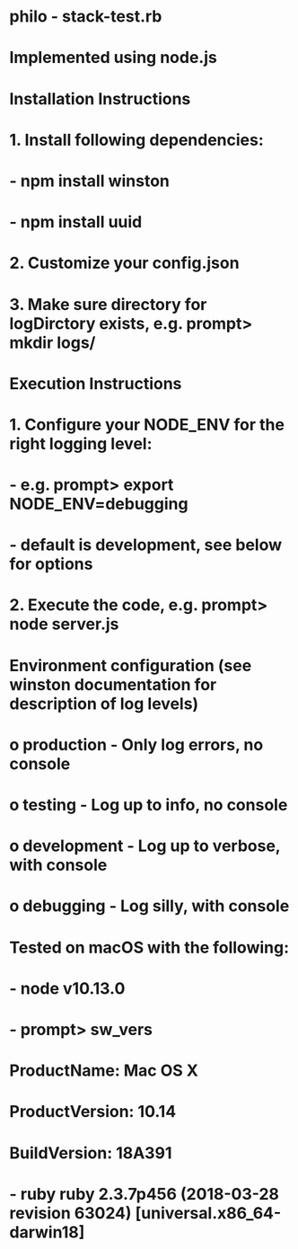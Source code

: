# philo - stack-test.rb
#
# Implemented using node.js
#
# Installation Instructions
#   1. Install following dependencies:
#      - npm install winston
#      - npm install uuid
#   2. Customize your config.json
#   3. Make sure directory for logDirctory exists, e.g. prompt> mkdir logs/
#
# Execution Instructions
#   1. Configure your NODE_ENV for the right logging level: 
#      - e.g. prompt> export NODE_ENV=debugging
#      - default is development, see below for options
#   2. Execute the code, e.g. prompt> node server.js
# 
# Environment configuration (see winston documentation for description of log levels)
#  o production  - Only log errors, no console
#  o testing     - Log up to info, no console
#  o development - Log up to verbose, with console
#  o debugging   - Log silly, with console
#
# Tested on macOS with the following:
# - node v10.13.0
# - prompt> sw_vers
#  ProductName:	        Mac OS X
#  ProductVersion:      10.14
#  BuildVersion:        18A391
# - ruby ruby 2.3.7p456 (2018-03-28 revision 63024) [universal.x86_64-darwin18]
#
